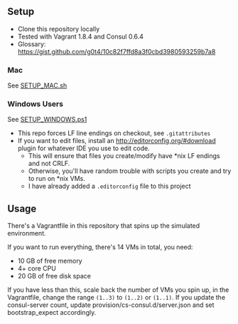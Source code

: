 ## Setup

- Clone this repository locally
- Tested with Vagrant 1.8.4 and Consul 0.6.4
- Glossary: https://gist.github.com/g0t4/10c82f7ffd8a3f0cbd3980593259b7a8

### Mac

See [SETUP_MAC.sh](SETUP_MAC.sh)

### Windows Users

See [SETUP_WINDOWS.ps1](SETUP_WINDOWS.ps1)

- This repo forces LF line endings on checkout, see `.gitattributes`  
- If you want to edit files, install an http://editorconfig.org/#download plugin for whatever IDE you use to edit code.
    - This will ensure that files you create/modify have *nix LF endings and not CRLF. 
    - Otherwise, you'll have random trouble with scripts you create and try to run on *nix VMs.
    - I have already added a `.editorconfig` file to this project  

## Usage

There's a Vagrantfile in this repository that spins up the simulated environment.

If you want to run everything, there's 14 VMs in total, you need:
- 10 GB of free memory
- 4+ core CPU
- 20 GB of free disk space

If you have less than this, scale back the number of VMs you spin up, in the Vagrantfile, change the range `(1..3)` to `(1..2)` or `(1..1)`. If you update the consul-server count, update provision/cs-consul.d/server.json and set bootstrap_expect accordingly.

